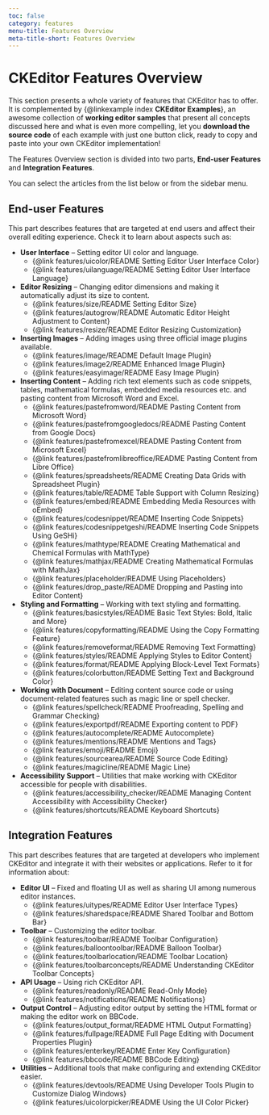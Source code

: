 ```yaml
---
toc: false
category: features
menu-title: Features Overview
meta-title-short: Features Overview
---
```


<!--
Copyright (c) 2003-2020, CKSource - Frederico Knabben. All rights reserved.
For licensing, see LICENSE.md.
-->

# CKEditor Features Overview

This section presents a whole variety of features that CKEditor has to offer. It is complemented by {@linkexample index **CKEditor Examples**}, an awesome collection of **working editor samples** that present all concepts discussed here and what is even more compelling, let you **download the source code** of each example with just one button click, ready to copy and paste into your own CKEditor implementation!

The Features Overview section is divided into two parts, **End-user Features** and **Integration Features**.

<info-box hint="">
    You can select the articles from the list below or from the sidebar menu.
</info-box>

## End-user Features
This part describes features that are targeted at end users and affect their overall editing experience. Check it to learn about aspects such as:

* **User Interface** &ndash; Setting editor UI color and language.
    * {@link features/uicolor/README Setting Editor User Interface Color}
    * {@link features/uilanguage/README Setting Editor User Interface Language}
* **Editor Resizing** &ndash; Changing editor dimensions and making it automatically adjust its size to content.
    * {@link features/size/README Setting Editor Size}
    * {@link features/autogrow/README Automatic Editor Height Adjustment to Content}
    * {@link features/resize/README Editor Resizing Customization}
* **Inserting Images** &ndash; Adding images using three official image plugins available.
    * {@link features/image/README Default Image Plugin}
    * {@link features/image2/README Enhanced Image Plugin}
    * {@link features/easyimage/README Easy Image Plugin}
* **Inserting Content** &ndash; Adding rich text elements such as code snippets, tables, mathematical formulas, embedded media resources etc. and pasting content from Microsoft Word and Excel.
    * {@link features/pastefromword/README Pasting Content from Microsoft Word}
    * {@link features/pastefromgoogledocs/README Pasting Content from Google Docs}
    * {@link features/pastefromexcel/README Pasting Content from Microsoft Excel}
    * {@link features/pastefromlibreoffice/README Pasting Content from Libre Office}
    * {@link features/spreadsheets/README Creating Data Grids with Spreadsheet Plugin}
    * {@link features/table/README Table Support with Column Resizing}
    * {@link features/embed/README Embedding Media Resources with oEmbed}
    * {@link features/codesnippet/README Inserting Code Snippets}
    * {@link features/codesnippetgeshi/README Inserting Code Snippets Using GeSHi}
    * {@link features/mathtype/README Creating Mathematical and Chemical Formulas with MathType}
    * {@link features/mathjax/README Creating Mathematical Formulas with MathJax}
    * {@link features/placeholder/README Using Placeholders}
    * {@link features/drop_paste/README Dropping and Pasting into Editor Content}
* **Styling and Formatting** &ndash; Working with text styling and formatting.
    * {@link features/basicstyles/README Basic Text Styles: Bold, Italic and More}
    * {@link features/copyformatting/README Using the Copy Formatting Feature}
    * {@link features/removeformat/README Removing Text Formatting}
    * {@link features/styles/README Applying Styles to Editor Content}
    * {@link features/format/README Applying Block-Level Text Formats}
    * {@link features/colorbutton/README Setting Text and Background Color}
* **Working with Document** &ndash; Editing content source code or using document-related features such as magic line or spell checker.
    * {@link features/spellcheck/README Proofreading, Spelling and Grammar Checking}
	* {@link features/exportpdf/README Exporting content to PDF}
    * {@link features/autocomplete/README Autocomplete}
    * {@link features/mentions/README Mentions and Tags}
    * {@link features/emoji/README Emoji}
    * {@link features/sourcearea/README Source Code Editing}
    * {@link features/magicline/README Magic Line}
* **Accessibility Support** &ndash; Utilities that make working with CKEditor accessible for people with disabilities.
    * {@link features/accessibility_checker/README Managing Content Accessibility with Accessibility Checker}
    * {@link features/shortcuts/README Keyboard Shortcuts}

## Integration Features
This part describes features that are targeted at developers who implement CKEditor and integrate it with their websites or applications. Refer to it for information about:

* **Editor UI** &ndash; Fixed and floating UI as well as sharing UI among numerous editor instances.
    * {@link features/uitypes/README Editor User Interface Types}
    * {@link features/sharedspace/README Shared Toolbar and Bottom Bar}
* **Toolbar** &ndash; Customizing the editor toolbar.
    * {@link features/toolbar/README Toolbar Configuration}
    * {@link features/balloontoolbar/README Balloon Toolbar}
    * {@link features/toolbarlocation/README Toolbar Location}
    * {@link features/toolbarconcepts/README Understanding CKEditor Toolbar Concepts}
* **API Usage** &ndash; Using rich CKEditor API.
    * {@link features/readonly/README Read-Only Mode}
    * {@link features/notifications/README Notifications}
* **Output Control** &ndash; Adjusting editor output by setting the HTML format or making the editor work on BBCode.
    * {@link features/output_format/README HTML Output Formatting}
    * {@link features/fullpage/README Full Page Editing with Document Properties Plugin}
    * {@link features/enterkey/README Enter Key Configuration}
    * {@link features/bbcode/README BBCode Editing}
* **Utilities** &ndash; Additional tools that make configuring and extending CKEditor easier.
    * {@link features/devtools/README Using Developer Tools Plugin to Customize Dialog Windows}
    * {@link features/uicolorpicker/README Using the UI Color Picker}
